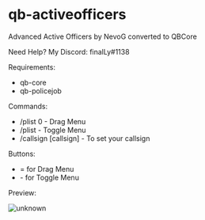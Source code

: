 # qb-activeofficers
Advanced Active Officers by NevoG converted to QBCore

Need Help? My Discord: finalLy#1138

Requirements:
- qb-core
- qb-policejob

Commands:
- /plist 0 - Drag Menu
- /plist - Toggle Menu
- /callsign [callsign] - To set your callsign

Buttons:
- = for Drag Menu
- \- for Toggle Menu

Preview:

![unknown](https://user-images.githubusercontent.com/60448180/131723399-0a85b621-c4bb-4b17-8f62-d4ba5b44ef25.png)
